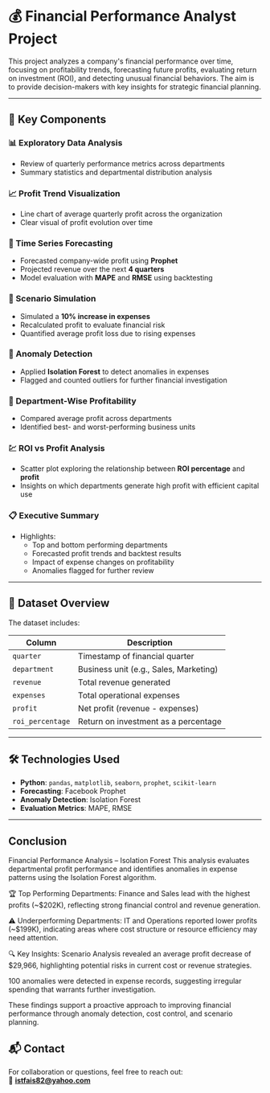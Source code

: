 # 💰 Financial Performance Analyst Project

This project analyzes a company's financial performance over time, focusing on profitability trends, forecasting future profits, evaluating return on investment (ROI), and detecting unusual financial behaviors. The aim is to provide decision-makers with key insights for strategic financial planning.

---

## 🧠 Key Components

### 📊 Exploratory Data Analysis
- Review of quarterly performance metrics across departments
- Summary statistics and departmental distribution analysis

### 📈 Profit Trend Visualization
- Line chart of average quarterly profit across the organization
- Clear visual of profit evolution over time

### 🔮 Time Series Forecasting
- Forecasted company-wide profit using **Prophet**
- Projected revenue over the next **4 quarters**
- Model evaluation with **MAPE** and **RMSE** using backtesting

### 🧪 Scenario Simulation
- Simulated a **10% increase in expenses**
- Recalculated profit to evaluate financial risk
- Quantified average profit loss due to rising expenses

### 🚨 Anomaly Detection
- Applied **Isolation Forest** to detect anomalies in expenses
- Flagged and counted outliers for further financial investigation

### 🏢 Department-Wise Profitability
- Compared average profit across departments
- Identified best- and worst-performing business units

### 💹 ROI vs Profit Analysis
- Scatter plot exploring the relationship between **ROI percentage** and **profit**
- Insights on which departments generate high profit with efficient capital use

### 📋 Executive Summary
- Highlights:
  - Top and bottom performing departments
  - Forecasted profit trends and backtest results
  - Impact of expense changes on profitability
  - Anomalies flagged for further review

---

## 📁 Dataset Overview

The dataset includes:

| Column         | Description                                      |
|----------------|--------------------------------------------------|
| `quarter`      | Timestamp of financial quarter                   |
| `department`   | Business unit (e.g., Sales, Marketing)           |
| `revenue`      | Total revenue generated                          |
| `expenses`     | Total operational expenses                       |
| `profit`       | Net profit (revenue - expenses)                  |
| `roi_percentage` | Return on investment as a percentage           |

---

## 🛠️ Technologies Used

- **Python**: `pandas`, `matplotlib`, `seaborn`, `prophet`, `scikit-learn`
- **Forecasting**: Facebook Prophet
- **Anomaly Detection**: Isolation Forest
- **Evaluation Metrics**: MAPE, RMSE

---

## Conclusion 
Financial Performance Analysis – Isolation Forest
This analysis evaluates departmental profit performance and identifies anomalies in expense patterns using the Isolation Forest algorithm.

🏆 Top Performing Departments:
Finance and Sales lead with the highest profits (~$202K), reflecting strong financial control and revenue generation.

⚠️ Underperforming Departments:
IT and Operations reported lower profits (~$199K), indicating areas where cost structure or resource efficiency may need attention.

🔍 Key Insights:
Scenario Analysis revealed an average profit decrease of $29,966, highlighting potential risks in current cost or revenue strategies.

100 anomalies were detected in expense records, suggesting irregular spending that warrants further investigation.

These findings support a proactive approach to improving financial performance through anomaly detection, cost control, and scenario planning.

## 📬 Contact

For collaboration or questions, feel free to reach out:  
📧 **istfais82@yahoo.com**
